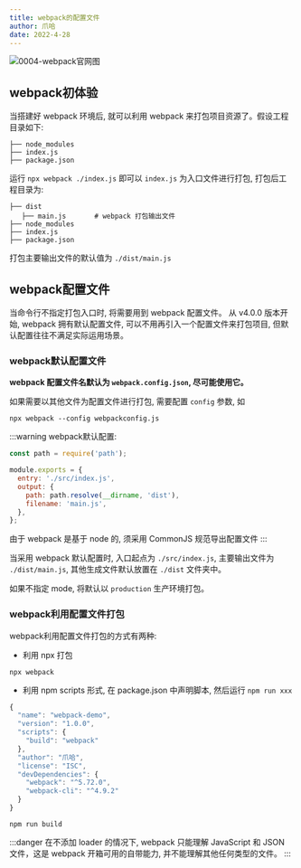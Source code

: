 ```yaml
---
title: webpack的配置文件
author: 爪哈
date: 2022-4-28
---
```


![0004-webpack官网图](https://cdn.jsdelivr.net/gh/lemonnuu/PicGoPictureBed/markdown/webpack/0004-webpack官网图.png)

## webpack初体验

当搭建好 webpack 环境后, 就可以利用 webpack 来打包项目资源了。假设工程目录如下:

```
├── node_modules
├── index.js
├── package.json
```

运行 `npx webpack ./index.js` 即可以 `index.js` 为入口文件进行打包, 打包后工程目录为:

```
├── dist
   ├── main.js       # webpack 打包输出文件
├── node_modules
├── index.js
├── package.json
```

打包主要输出文件的默认值为 `./dist/main.js`

## webpack配置文件

当命令行不指定打包入口时, 将需要用到 webpack 配置文件。
从 v4.0.0 版本开始, webpack 拥有默认配置文件, 可以不用再引入一个配置文件来打包项目, 但默认配置往往不满足实际运用场景。

### webpack默认配置文件

**webpack 配置文件名默认为 `webpack.config.json`, 尽可能使用它。**

如果需要以其他文件为配置文件进行打包, 需要配置 `config` 参数, 如

```shell
npx webpack --config webpackconfig.js
```

:::warning webpack默认配置:
```js
const path = require('path');

module.exports = {
  entry: './src/index.js',
  output: {
    path: path.resolve(__dirname, 'dist'),
    filename: 'main.js',
  },
};
```

由于 webpack 是基于 node 的, 须采用 CommonJS 规范导出配置文件
:::

当采用 webpack 默认配置时, 入口起点为 `./src/index.js`, 主要输出文件为 `./dist/main.js`, 
其他生成文件默认放置在 `./dist` 文件夹中。

如果不指定 mode, 将默认以 `production` 生产环境打包。

### webpack利用配置文件打包

webpack利用配置文件打包的方式有两种:

- 利用 npx 打包
```shell
npx webpack
```
- 利用 npm scripts 形式, 在 package.json 中声明脚本, 然后运行 `npm run xxx`
```js
{
  "name": "webpack-demo",
  "version": "1.0.0",
  "scripts": {
    "build": "webpack"
  },
  "author": "爪哈",
  "license": "ISC",
  "devDependencies": {
    "webpack": "^5.72.0",
    "webpack-cli": "^4.9.2"
  }
}
```
```shell
npm run build
```

:::danger
在不添加 loader 的情况下, webpack 只能理解 JavaScript 和 JSON 文件，这是 webpack 开箱可用的自带能力, 并不能理解其他任何类型的文件。
:::
